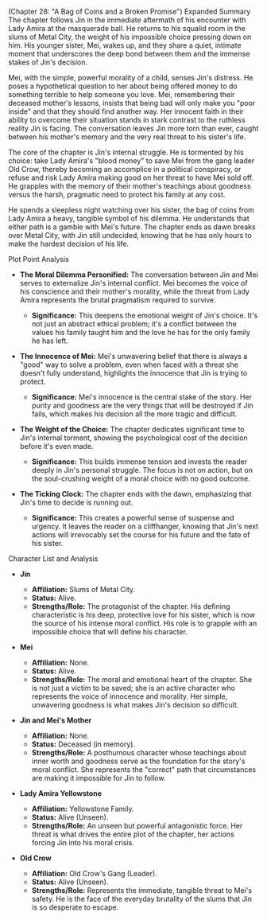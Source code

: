 (Chapter 28: "A Bag of Coins and a Broken Promise")
Expanded Summary
The chapter follows Jin in the immediate aftermath of his encounter with Lady Amira at the masquerade ball. He returns to his squalid room in the slums of Metal City, the weight of his impossible choice pressing down on him. His younger sister, Mei, wakes up, and they share a quiet, intimate moment that underscores the deep bond between them and the immense stakes of Jin's decision.

Mei, with the simple, powerful morality of a child, senses Jin's distress. He poses a hypothetical question to her about being offered money to do something terrible to help someone you love. Mei, remembering their deceased mother's lessons, insists that being bad will only make you "poor inside" and that they should find another way. Her innocent faith in their ability to overcome their situation stands in stark contrast to the ruthless reality Jin is facing. The conversation leaves Jin more torn than ever, caught between his mother's memory and the very real threat to his sister's life.

The core of the chapter is Jin's internal struggle. He is tormented by his choice: take Lady Amira's "blood money" to save Mei from the gang leader Old Crow, thereby becoming an accomplice in a political conspiracy, or refuse and risk Lady Amira making good on her threat to have Mei sold off. He grapples with the memory of their mother's teachings about goodness versus the harsh, pragmatic need to protect his family at any cost.

He spends a sleepless night watching over his sister, the bag of coins from Lady Amira a heavy, tangible symbol of his dilemma. He understands that either path is a gamble with Mei's future. The chapter ends as dawn breaks over Metal City, with Jin still undecided, knowing that he has only hours to make the hardest decision of his life.

Plot Point Analysis
*   **The Moral Dilemma Personified:** The conversation between Jin and Mei serves to externalize Jin's internal conflict. Mei becomes the voice of his conscience and their mother's morality, while the threat from Lady Amira represents the brutal pragmatism required to survive.
    *   **Significance:** This deepens the emotional weight of Jin's choice. It's not just an abstract ethical problem; it's a conflict between the values his family taught him and the love he has for the only family he has left.

*   **The Innocence of Mei:** Mei's unwavering belief that there is always a "good" way to solve a problem, even when faced with a threat she doesn't fully understand, highlights the innocence that Jin is trying to protect.
    *   **Significance:** Mei's innocence is the central stake of the story. Her purity and goodness are the very things that will be destroyed if Jin fails, which makes his decision all the more tragic and difficult.

*   **The Weight of the Choice:** The chapter dedicates significant time to Jin's internal torment, showing the psychological cost of the decision before it's even made.
    *   **Significance:** This builds immense tension and invests the reader deeply in Jin's personal struggle. The focus is not on action, but on the soul-crushing weight of a moral choice with no good outcome.

*   **The Ticking Clock:** The chapter ends with the dawn, emphasizing that Jin's time to decide is running out.
    *   **Significance:** This creates a powerful sense of suspense and urgency. It leaves the reader on a cliffhanger, knowing that Jin's next actions will irrevocably set the course for his future and the fate of his sister.

Character List and Analysis
*   **Jin**
    *   **Affiliation:** Slums of Metal City.
    *   **Status:** Alive.
    *   **Strengths/Role:** The protagonist of the chapter. His defining characteristic is his deep, protective love for his sister, which is now the source of his intense moral conflict. His role is to grapple with an impossible choice that will define his character.

*   **Mei**
    *   **Affiliation:** None.
    *   **Status:** Alive.
    *   **Strengths/Role:** The moral and emotional heart of the chapter. She is not just a victim to be saved; she is an active character who represents the voice of innocence and morality. Her simple, unwavering goodness is what makes Jin's decision so difficult.

*   **Jin and Mei's Mother**
    *   **Affiliation:** None.
    *   **Status:** Deceased (in memory).
    *   **Strengths/Role:** A posthumous character whose teachings about inner worth and goodness serve as the foundation for the story's moral conflict. She represents the "correct" path that circumstances are making it impossible for Jin to follow.

*   **Lady Amira Yellowstone**
    *   **Affiliation:** Yellowstone Family.
    *   **Status:** Alive (Unseen).
    *   **Strengths/Role:** An unseen but powerful antagonistic force. Her threat is what drives the entire plot of the chapter, her actions forcing Jin into his moral crisis.

*   **Old Crow**
    *   **Affiliation:** Old Crow's Gang (Leader).
    *   **Status:** Alive (Unseen).
    *   **Strengths/Role:** Represents the immediate, tangible threat to Mei's safety. He is the face of the everyday brutality of the slums that Jin is so desperate to escape.